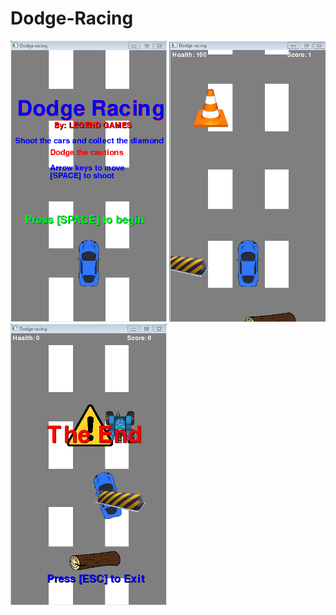 # Dodge-Racing
<img src = "https://github.com/ypatel9559/Dodge-Racing/blob/master/GamePlan/capture1.PNG" width = "250" hieght = "200">
<img src = "https://github.com/ypatel9559/Dodge-Racing/blob/master/GamePlan/capture2.PNG" width = "250" hieght = "200">
<img src = "https://github.com/ypatel9559/Dodge-Racing/blob/master/GamePlan/capture3.PNG" width = "250" hieght = "200">
